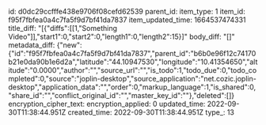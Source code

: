 id: d0dc29ccfffe438e9706f08cefd62539
parent_id: 
item_type: 1
item_id: f95f7fbfea0a4c7fa5f9d7bf41da7837
item_updated_time: 1664537474331
title_diff: "[{\"diffs\":[[1,\"Something Video\"]],\"start1\":0,\"start2\":0,\"length1\":0,\"length2\":15}]"
body_diff: "[]"
metadata_diff: {"new":{"id":"f95f7fbfea0a4c7fa5f9d7bf41da7837","parent_id":"b6b0e96f12c74170b21e0da90b1e6d2a","latitude":"44.10947530","longitude":"10.41354650","altitude":"0.0000","author":"","source_url":"","is_todo":1,"todo_due":0,"todo_completed":0,"source":"joplin-desktop","source_application":"net.cozic.joplin-desktop","application_data":"","order":0,"markup_language":1,"is_shared":0,"share_id":"","conflict_original_id":"","master_key_id":""},"deleted":[]}
encryption_cipher_text: 
encryption_applied: 0
updated_time: 2022-09-30T11:38:44.951Z
created_time: 2022-09-30T11:38:44.951Z
type_: 13